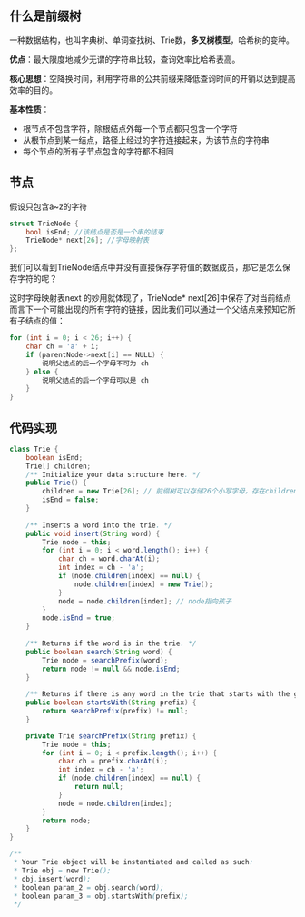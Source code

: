 ## 什么是前缀树

一种数据结构，也叫字典树、单词查找树、Trie数，**多叉树模型**，哈希树的变种。

**优点**：最大限度地减少无谓的字符串比较，查询效率比哈希表高。

**核心思想**：空降换时间，利用字符串的公共前缀来降低查询时间的开销以达到提高效率的目的。

**基本性质**：

- 根节点不包含字符，除根结点外每一个节点都只包含一个字符
- 从根节点到某一结点，路径上经过的字符连接起来，为该节点的字符串
- 每个节点的所有子节点包含的字符都不相同

## 节点

假设只包含a~z的字符

```c++
struct TrieNode {
    bool isEnd; //该结点是否是一个串的结束
    TrieNode* next[26]; //字母映射表
};
```

我们可以看到TrieNode结点中并没有直接保存字符值的数据成员，那它是怎么保存字符的呢？

这时字母映射表next 的妙用就体现了，TrieNode* next[26]中保存了对当前结点而言下一个可能出现的所有字符的链接，因此我们可以通过一个父结点来预知它所有子结点的值：

```c++
for (int i = 0; i < 26; i++) {
    char ch = 'a' + i;
    if (parentNode->next[i] == NULL) {
        说明父结点的后一个字母不可为 ch
    } else {
        说明父结点的后一个字母可以是 ch
    }
}
```

## 代码实现

```java
class Trie {
    boolean isEnd;
    Trie[] children;
    /** Initialize your data structure here. */
    public Trie() {
        children = new Trie[26]; // 前缀树可以存储26个小写字母，存在children数组中。
        isEnd = false;
    }
    
    /** Inserts a word into the trie. */
    public void insert(String word) {
        Trie node = this;
        for (int i = 0; i < word.length(); i++) {
            char ch = word.charAt(i);
            int index = ch - 'a';
            if (node.children[index] == null) {
                node.children[index] = new Trie();
            } 
            node = node.children[index]; // node指向孩子
        }
        node.isEnd = true;
    }
    
    /** Returns if the word is in the trie. */
    public boolean search(String word) {
        Trie node = searchPrefix(word);
        return node != null && node.isEnd;
    }
    
    /** Returns if there is any word in the trie that starts with the given prefix. */
    public boolean startsWith(String prefix) {
        return searchPrefix(prefix) != null;
    }

    private Trie searchPrefix(String prefix) {
        Trie node = this;
        for (int i = 0; i < prefix.length(); i++) {
            char ch = prefix.charAt(i);
            int index = ch - 'a';
            if (node.children[index] == null) {
                return null;
            } 
            node = node.children[index];
        }
        return node;
    }
}

/**
 * Your Trie object will be instantiated and called as such:
 * Trie obj = new Trie();
 * obj.insert(word);
 * boolean param_2 = obj.search(word);
 * boolean param_3 = obj.startsWith(prefix);
 */
```

